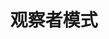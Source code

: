 ---
title: 观察者模式
icon: /assets/images/brainBoom/designPatterns/behavioral/observer/observer-mini.png
order: 6
category:
  - 设计模式
---